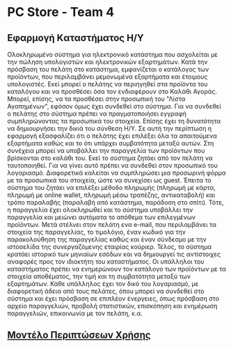 # PC Store - Team 4

## Εφαρμογή Kαταστήματος Η/Υ

Ολοκληρωμένο σύστημα για ηλεκτρονικό κατάστημα που ασχολείται με την πώληση υπολογιστών και ηλεκτρονικών εξαρτημάτων.
Κατά την πρόσβαση του πελάτη στο κατάστημα, εμφανίζεται ο κατάλογος των προϊόντων, που περιλαμβάνει μεμονωμένα εξαρτήματα και έτοιμους υπολογιστές.
Εκεί μπορεί ο πελάτης να περιηγηθεί στα προϊόντα του καταλόγου και να προσθέσει όσα τον ενδιαφέρουν στο Καλάθι Αγοράς.
Μπορεί, επίσης, να τα προσθέσει στην προσωπική του "Λίστα Αγαπημένων", εφόσον όμως έχει συνδεθεί στο σύστημα.
Για να συνδεθεί ο πελάτης στο σύστημα πρέπει να πραγματοποιήσει εγγραφή συμπληρώνοντας τα προσωπικά του στοιχεία.
Επίσης έχει τη δυνατότητα να δημιουργήσει την δικιά του σύνθεση Η/Υ.
Σε αυτή την περίπτωση η εφαρμογή εξασφαλίζει ότι ο πελάτης έχει επιλέξει όλα τα απαιτούμενα εξαρτήματα καθώς και το ότι υπάρχει συμβατότητα μεταξύ αυτών.
Στη συνέχεια μπορεί να υποβάλλει την παραγγελία των προϊόντων που βρίσκονται στο καλάθι του.
Εκεί το σύστημα ζητάει από τον πελάτη να ταυτοποιηθεί.
Για να γίνει αυτό πρέπει να συνδεθεί στον προσωπικό του λογαριασμό.
Διαφορετικά καλείται να συμπληρώσει μια προσωρινή φόρμα με τα προσωπικά του στοιχεία, ώστε να συνεχίσει ως guest.
Έπειτα το σύστημα του ζητάει να επιλέξει μέθοδο πληρωμής
(πληρωμή με κάρτα, πληρωμή με online wallet, πληρωμή μέσω τραπέζης, αντικαταβολή)
και τρόπο παραλαβής (παραλαβή από κατάστημα, παράδοση στο σπίτι).
Τότε, η παραγγελία έχει ολοκληρωθεί και το σύστημα υποβάλλει την παραγγελία και μειώνει αυτόματα το απόθεμα των επιλεγμένων προϊόντων.
Μετά στέλνει στον πελάτη ενα e-mail, που περιλαμβάνει τα στοιχεία της παραγγελίας, το τιμολόγιο, έναν κωδικό για την παρακολούθηση της παραγγελίας καθώς και έναν σύνδεσμο με την ιστοσελίδα της συνεργαζόμενης εταιρίας κούριερ.
Τέλος, το σύστημα κρατάει ιστορικό των μηνιαίων εσόδων και να δημιουργεί τις αντίστοιχες αναφορές προς τον ιδιοκτήτη του καταστήματος.
Οι υπάλληλοι του καταστήματος πρέπει να ενημερώνουν τον κατάλογο των προϊόντων με τα στοιχεία αποθέματος, την τιμή και τη συμβατότητα μεταξύ των εξαρτημάτων.
Κάθε υπάλληλος έχει τον δικό του λογαριασμό, με διαφορετική άδεια από τους πελάτες, όπου μπορεί να συνδεθεί στο σύστημα και έχει πρόσβαση σε επιπλέον ένεργειες, όπως πρόσβαση στο αρχείο παραγγελιών, προβολή στατιστικών, επισκόπηση και ενημέρωση παραγγελιών, επικοινωνία με τον πελάτη, κ.α. 



## [<a href="https://gitlab.com/softeng-2019-20/pc-store/-/blob/master/use-case-model.md">Μοντέλο Περιπτώσεων Χρήσης</a>](https://gitlab.com/softeng-2019-20/pc-store/-/blob/master/use-case-model.md)
